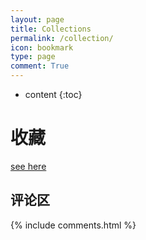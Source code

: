 ```yaml
---
layout: page
title: Collections
permalink: /collection/
icon: bookmark
type: page
comment: True
---
```


* content
{:toc}

# 收藏

[see here](https://www.zhihu.com/collection/60989957)

## 评论区

{% include comments.html %}